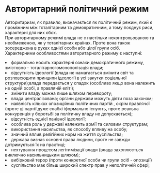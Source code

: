 # Авторитарний політичний режим

Авторитаризм, як правило, визначається як політичний режим, який є проміжним між
тоталітарним та демократичним, а тому поєднує риси, характерні для них обох.       
При авторитарному режимі влада не є настільки неконтрольованою та необмеженою, як у
тоталітарних країнах. Проте вона також зосереджена в руках однієї особи або цілої групи
осіб.       
Характерними особливостями авторитарного режиму є наступні:         
<li>формально носить характерні ознаки демократичного режиму, змістовно –
тоталітарногомонополізація влади;
<li>відсутність ідеології (влада не намагається змінити світ та розповсюдити принципи
ідеології в усі закутки соціальної структури);влада передається у спадок (особливо якщо
вона належить не одній особі, а правлячій еліті);
<li>змінити владу можна лише шляхом перевороту;</li>
<li>влада централізована; органи держави можуть діяти поза законом;</li>
<li>наявність кількох опозиційних політичних партій , окрім правлячої (проте ці партії
дуже слабкі іформально існують, проте реальна конкуренція у боротьбі за політичну владу
не допускається);</li>
<li>відсутність однієї панівної ідеології;</li>
<li>особлива роль у державі належить армії та силовим структурам;</li>
<li>використання насильства, як способу впливу на особу;</li>
<li>значний вплив релігійних норм на життя суспільства;</li>
<li> держава визнає основні права людини, проте не завжди дотримується їх на практиці;</li>
<li>нехтування процесом легітимізації влади (влада захоплюється виключно
насильницьким шляхом);</li>
<li>вибірковий терор (проти конкретної особи чи групи осіб - опозиції)</li>
<li>суспільство має більш широкий спектр прав у неполітичній сфері;</li>
